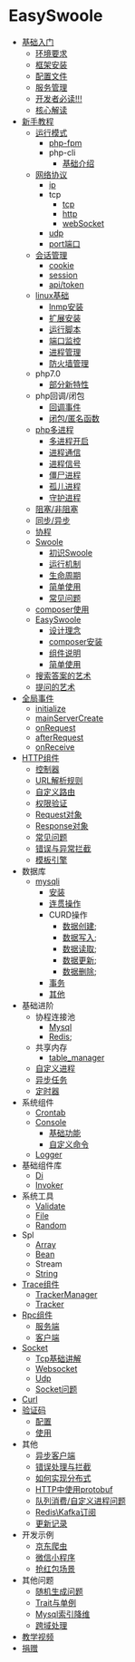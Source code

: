 # EasySwoole

- [基础入门](README.md)
    - [环境要求](Introduction/environment.md)
    - [框架安装](Introduction/install.md)
    - [配置文件](Introduction/config.md)
    - [服务管理](Introduction/server.md)
    - [开发者必读!!!](Introduction/remind.md)
    - [核心解读](Introduction/design.md)
- [新手教程](noobCourse/Introduction.md)
    - [运行模式](noobCourse/RunMode/Introduction.md)
        - [php-fpm](noobCourse/RunMode/php-fpm.md)
        - php-cli   
            - [基础介绍](noobCourse/RunMode/php-cli/Introduction.md)
    - [网络协议](noobCourse/NetworkrPotocol/Introduction.md)
        - [ip](noobCourse/NetworkrPotocol/ip.md)
        - tcp
            - [tcp](noobCourse/NetworkrPotocol/tcp/tcp.md)
            - [http](noobCourse/NetworkrPotocol/tcp/http.md)
            - [webSocket](noobCourse/NetworkrPotocol/tcp/websocket.md)
        - [udp](noobCourse/NetworkrPotocol/udp.md)
        - [port端口](noobCourse/NetworkrPotocol/port.md)
    - [会话管理](noobCourse/Conversation/Introduction.md)
        - [cookie](noobCourse/Conversation/Cookie.md)
        - [session](noobCourse/Conversation/Session.md)
        - [api/token](noobCourse/Conversation/token.md)    
    - [linux基础]()
        - [lnmp安装]()
        - [扩展安装]()
        - [运行脚本]()
        - [端口监控]()
        - [进程管理]()
        - [防火墙管理]()
    - php7.0
        - [部分新特性](noobCourse/PHP/Php7.md)
    - php回调/闭包
        - [回调事件](noobCourse/PHP/Callback.md)
        - [闭包/匿名函数](noobCourse/PHP/Closures.md)
    - [php多进程](noobCourse/PHP/Multiprocess/Introduction.md)
        - [多进程开启](noobCourse/PHP/Multiprocess/fork.md)
        - [进程通信](noobCourse/PHP/Multiprocess/ProcessCommunication.md)
        - [进程信号](noobCourse/PHP/Multiprocess/ProcessSignal.md)
        - [僵尸进程](noobCourse/PHP/Multiprocess/ZombieProcess.md)
        - [孤儿进程](noobCourse/PHP/Multiprocess/OrphanProcess.md)
        - [守护进程](noobCourse/PHP/Multiprocess/Deamon.md)
    - [阻塞/非阻塞]()
    - [同步/异步]()    
    - [协程]()
    - [Swoole]()
        - [初识Swoole](noobCourse/Swoole/Start.md)
        - [运行机制]()
        - [生命周期]()
        - [简单使用]()
        - [常见问题]()
    - [composer使用]()
    - [EasySwoole]()
        - [设计理念]()
        - [composer安装]()
        - [组件说明]()
        - [简单使用]()
    - [搜索答案的艺术]()
    - [提问的艺术]()
- [全局事件](Event/Introduction.md)
    - [initialize](Event/initialize.md)
    - [mainServerCreate](Event/mainServerCreate.md)
    - [onRequest](Event/onRequest.md)
    - [afterRequest](Event/afterRequest.md)
    - [onReceive](Event/onReceive.md)
- [HTTP组件](Http/intro.md)
    - [控制器](Http/controller.md)
    - [URL解析规则](Http/dispatch.md)
    - [自定义路由](Http/FastRoute.md)
    - [权限验证](Http/authorization.md)
    - [Request对象](Http/request.md)
    - [Response对象](Http/response.md)
    - [常见问题](Http/problem.md)
    - [错误与异常拦截](Http/exception.md)
    - [模板引擎](Http/template.md)
- 数据库
    - [mysqli](Database/mysqli/Introduction.md)   
        - [安装](Database/mysqli/install.md)
        - [连贯操作](Database/mysqli/continuous_operation.md)
        - CURD操作
            - [数据创建](Database/mysqli/curd/create_data.md);
            - [数据写入](Database/mysqli/curd/insert_data.md);
            - [数据读取](Database/mysqli/curd/read_data.md);
            - [数据更新](Database/mysqli/curd/update_data.md);
            - [数据删除](Database/mysqli/curd/delete_data.md);
        - [事务](Database/mysqli/Transaction.md)
        - [其他](Database/mysqli/othe.md)
- 基础进阶
    - 协程连接池
        - [Mysql](CoroutinePool/mysql_pool.md)
        - [Redis](CoroutinePool/redis_pool.md);
    - 共享内存
        - [table_manager](Advanced/ShareMemory/table_manager.md)
    - [自定义进程](Advanced/process.md)
    - [异步任务](Advanced/async_task.md)
    - [定时器](Advanced/timer.md)
- 系统组件
    - [Crontab](SystemComponent/crontab.md)
    - [Console](SystemComponent/Console/Introduction.md)
        - [基础功能](SystemComponent/Console/BasicFunction.md)
        - [自定义命令](SystemComponent/Console/CustomCommand.md)
    - [Logger](SystemComponent/logger.md)
- 基础组件库
    - [Di](Component/di.md)
    - [Invoker](Component/invoker.md)
- 系统工具
    - [Validate](Tools/validate.md)
    - [File](Tools/file.md)
    - [Random](Tools/random.md)
- Spl
    - [Array](Spl/array.md)
    - [Bean](Spl/bean.md)
    - Stream
    - [String](Spl/string.md)     
- [Trace组件](Trace/Introduction.md)
    - [TrackerManager](Trace/TrackerManager.md)
    - [Tracker](Trace/Tracker.md)
- [Rpc组件](Rpc/Introduction.md)
    - [服务端](Rpc/server.md)
    - [客户端](Rpc/client.md)
- [Socket](Socket/Introduction.md)
    - [Tcp基础讲解](Socket/Tcp.md)
    - [Websocket](Socket/WebSocket.md)
    - [Udp](Socket/Udp.md)
    - [Socket问题](Socket/Problem.md)
- [Curl](Curl/curl.md)
- [验证码](Verifycode/Introduction.md)
    - [配置](Verifycode/Config.md)
    - [使用](Verifycode/VerifyCode.md)
- 其他
    - [异步客户端](Othe/AsyncClient.md)
    - [错误处理与拦截](Othe/Exception.md)
    - [如何实现分布式](Othe/Distribute.md)
    - [HTTP中使用protobuf](Othe/Protobuf.md)
    - [队列消费/自定义进程问题](Othe/Process.md)
    - [Redis\Kafka订阅](Othe/RedisSubscribe.md)
    - [更新记录](UpdateLog/Introduction.md)
- 开发示例
    - [京东爬虫](Example/jd.md)
    - [微信小程序](Example/miniProgram.md)
    - [抢红包场景](Example/readPacket.md)
- 其他问题
    - [随机生成问题](Problem/random.md)
    - [Trait与单例](Problem/traitSingleTon.md)
    - [Mysql索引降维](Problem/mysqlIndexReduce.md)
    - [跨域处理](Problem/cors.md)
- [教学视频](teach.md)
- [捐赠](donate.md)
